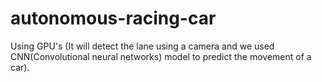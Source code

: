 # autonomous-racing-car
Using GPU's (It will detect the lane using a camera and we used CNN(Convolutional neural networks) model to predict the movement of a car).  
